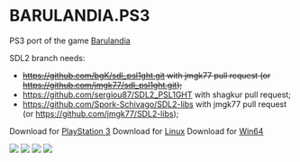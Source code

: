 # BARULANDIA.PS3

PS3 port of the game [Barulandia](https://play.google.com/store/apps/details?id=barulandia.br.com.jmgk)

SDL2 branch needs:
* ~~https://github.com/bgK/sdl_psl1ght.git with jmgk77 pull request (or https://github.com/jmgk77/sdl_psl1ght.git);~~
* https://github.com/sergiou87/SDL2_PSL1GHT with shagkur pull request;
* https://github.com/Spork-Schivago/SDL2-libs with jmgk77 pull request (or https://github.com/jmgk77/SDL2-libs);

Download for [PlayStation 3](https://github.com/jmgk77/BARULANDIA.PS3/releases/download/v3/BARULANDIA.PS3.pkg)
Download for [Linux](https://github.com/jmgk77/BARULANDIA.PS3/releases/download/v3/BARULANDIA.LINUX.tar.xz)
Download for [Win64](https://github.com/jmgk77/BARULANDIA.PS3/releases/download/v3/BARULANDIA.WIN64.zip)

![](https://user-images.githubusercontent.com/46632344/99160758-2e2e4b80-26c9-11eb-9a07-be119aef1cd2.PNG)
![](https://user-images.githubusercontent.com/46632344/99160759-2ff80f00-26c9-11eb-8c3a-83ec2a61160d.PNG)
![](https://user-images.githubusercontent.com/46632344/99160761-31c1d280-26c9-11eb-96ec-c79e505966ab.PNG)
![](https://user-images.githubusercontent.com/46632344/99160760-31293c00-26c9-11eb-92d9-bdead2ae377d.PNG)
